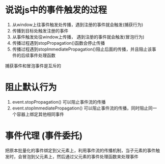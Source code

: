 # 说说js中的事件触发的过程
1. 从window上往事件触发处传播，遇到注册的事件就会触发(捕获行为)
2. 传播到目标处触发注册的事件
3. 从事件触发处往window上传播， 遇到注册的事件就会触发(冒泡行为)
4. 传播过程遇到stopPropagation()函数会停止传播
5. 传播过程遇到stopImmediatePropagation()阻止后面的传播，并且阻止该事件的后续事件处理函数

捕获事件和冒泡事件是互斥的

# 阻止默认行为
1. event.stopPropagation() 可以阻止事件流的传播
2. event.stopImmediatePropagation() 可以阻止事件流的传播，同时阻止同一个容器上绑定其他相同事件

# 事件代理 (事件委托)
把原本批量化的事件绑定到父元素上，利用事件流的传播机制，当子元素的事件触发时，会冒泡到父元素上，然后通过父元素的事件处理函数来处理事件